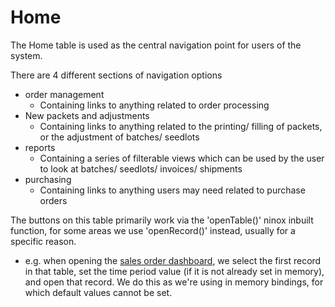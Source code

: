 # Home

The Home table is used as the central navigation point for users of the system.

There are 4 different sections of navigation options

- order management
  - Containing links to anything related to order processing
- New packets and adjustments
  - Containing links to anything related to the printing/ filling of packets, or the adjustment of batches/ seedlots
- reports
  - Containing a series of filterable views which can be used by the user to look at batches/ seedlots/ invoices/ shipments
- purchasing
  - Containing links to anything users may need related to purchase orders

The buttons on this table primarily work via the 'openTable()' ninox inbuilt function, for some areas we use 'openRecord()' instead, usually for a specific reason.

- e.g. when opening the [sales order dashboard](salesOrderDash.md), we select the first record in that table, set the time period value (if it is not already set in memory), and open that record. We do this as we're using in memory bindings, for which default values cannot be set.
